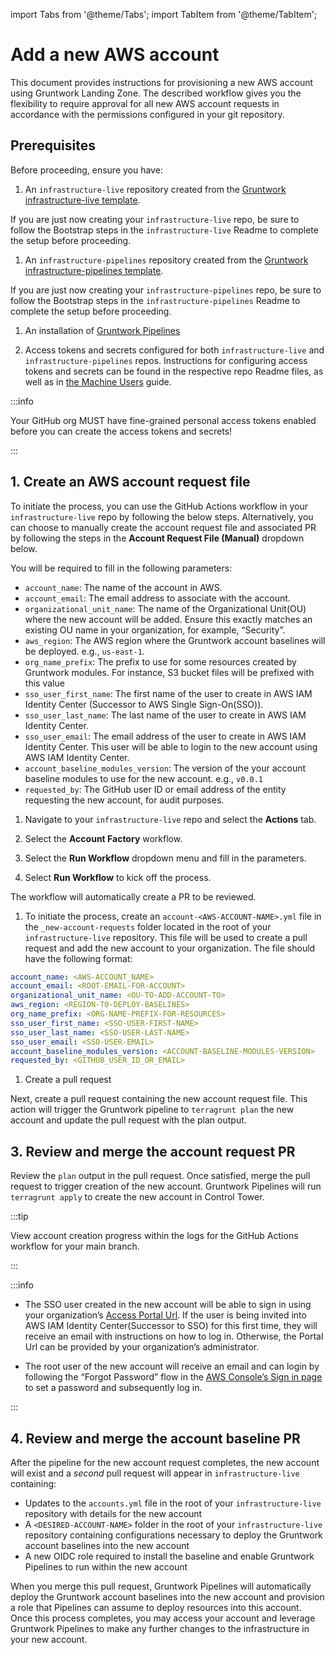 import Tabs from '@theme/Tabs';
import TabItem from '@theme/TabItem';

# Add a new AWS account

This document provides instructions for provisioning a new AWS account using Gruntwork Landing Zone. The described workflow gives you the flexibility to require approval for all new AWS account requests in accordance with the permissions configured in your git repository.

## Prerequisites

Before proceeding, ensure you have:

1. An `infrastructure-live` repository created from the [Gruntwork infrastructure-live template](/foundations/iac-foundations/initial-setup#infrastructure-live-template).

  If you are just now creating your `infrastructure-live` repo, be sure to follow the Bootstrap steps in the `infrastructure-live` Readme to complete the setup before proceeding. 

1. An `infrastructure-pipelines` repository created from the [Gruntwork infrastructure-pipelines template](/foundations/iac-foundations/initial-setup#infrastructure-pipelines-template).

  If you are just now creating your `infrastructure-pipelines` repo, be sure to follow the Bootstrap steps in the `infrastructure-pipelines` Readme to complete the setup before proceeding. 

1. An installation of [Gruntwork Pipelines](/pipelines/overview)

1. Access tokens and secrets configured for both `infrastructure-live` and `infrastructure-pipelines` repos. Instructions for configuring access tokens and secrets can be found in the respective repo Readme files, as well as in [the Machine Users](/pipelines/security/machine-users) guide.

  :::info

  Your GitHub org MUST have fine-grained personal access tokens enabled before you can create the access tokens and secrets!

  :::

## 1. Create an AWS account request file

  To initiate the process, you can use the GitHub Actions workflow in your `infrastructure-live` repo by following the below steps. Alternatively, you can choose to manually create the account request file and associated PR by following the steps in the **Account Request File (Manual)** dropdown below.

  You will be required to fill in the following parameters:

  - `account_name`: The name of the account in AWS.
  - `account_email`: The email address to associate with the account.
  - `organizational_unit_name`: The name of the Organizational Unit(OU) where the new account will be added. Ensure this exactly matches an existing OU name in your organization, for example, “Security”.
  - `aws_region`: The AWS region where the Gruntwork account baselines will be deployed. e.g., `us-east-1`.
  - `org_name_prefix`: The prefix to use for some resources created by Gruntwork modules. For instance, S3 bucket files will be prefixed with this value
  - `sso_user_first_name`: The first name of the user to create in AWS IAM Identity Center (Successor to AWS Single Sign-On(SSO)).
  - `sso_user_last_name`: The last name of the user to create in AWS IAM Identity Center.
  - `sso_user_email`: The email address of the user to create in AWS IAM Identity Center. This user will be able to login to the new account using AWS IAM Identity Center.
  - `account_baseline_modules_version`: The version of the your account baseline modules to use for the new account. e.g., `v0.0.1`
  - `requested_by`: The GitHub user ID or email address of the entity requesting the new account, for audit purposes.

<Tabs groupId="request-aws-account">
<TabItem value="GitHub Action Workflow" label="GitHub Action Workflow" default>

1. Navigate to your `infrastructure-live` repo and select the **Actions** tab.

1. Select the **Account Factory** workflow.

1. Select the **Run Workflow** dropdown menu and fill in the parameters.

1. Select **Run Workflow** to kick off the process.

The workflow will automatically create a PR to be reviewed.

</TabItem>
<TabItem value="Account Request File (Manual)" label="Account Request File (Manual)">

1. To initiate the process, create an `account-<AWS-ACCOUNT-NAME>.yml` file in the `_new-account-requests` folder located in the root of your `infrastructure-live` repository. This file will be used to create a pull request and add the new account to your organization. The file should have the following format:

  ```yaml account-<AWS-ACCOUNT-NAME>.yml
  account_name: <AWS-ACCOUNT_NAME>
  account_email: <ROOT-EMAIL-FOR-ACCOUNT>
  organizational_unit_name: <OU-TO-ADD-ACCOUNT-TO>
  aws_region: <REGION-T0-DEPLOY-BASELINES>
  org_name_prefix: <ORG-NAME-PREFIX-FOR-RESOURCES>
  sso_user_first_name: <SSO-USER-FIRST-NAME>
  sso_user_last_name: <SSO-USER-LAST-NAME>
  sso_user_email: <SSO-USER-EMAIL>
  account_baseline_modules_version: <ACCOUNT-BASELINE-MODULES-VERSION>
  requested_by: <GITHUB_USER_ID_OR_EMAIL>
  ```

1. Create a pull request

  Next, create a pull request containing the new account request file. This action will trigger the Gruntwork pipeline to `terragrunt plan` the new account and update the pull request with the plan output.

</TabItem>
</Tabs>

## 3. Review and merge the account request PR

Review the `plan` output in the pull request. Once satisfied, merge the pull request to trigger creation of the new account. Gruntwork Pipelines will run `terragrunt apply` to create the new account in Control Tower.

:::tip

View account creation progress within the logs for the GitHub Actions workflow for your main branch.

:::

:::info

- The SSO user created in the new account will be able to sign in using your organization’s [Access Portal Url](https://docs.aws.amazon.com/signin/latest/userguide/sign-in-urls-defined.html#access-portal-url). If the user is being invited into AWS IAM Identity Center(Successor to SSO) for this first time, they will receive an email with instructions on how to log in. Otherwise, the Portal Url can be provided by your organization’s administrator.

- The root user of the new account will receive an email and can login by following the “Forgot Password” flow in the [AWS Console’s Sign in page](https://console.aws.amazon.com/) to set a password and subsequently log in.
<!-- https://docs.aws.amazon.com/controltower/latest/userguide/root-login.html -->

:::

## 4. Review and merge the account baseline PR

After the pipeline for the new account request completes, the new account will exist and a _second_ pull request will appear in `infrastructure-live` containing:

- Updates to the `accounts.yml` file in the root of your `infrastructure-live` repository with details for the new account
- A `<DESIRED-ACCOUNT-NAME>` folder in the root of your `infrastructure-live` repository containing configurations necessary to deploy the Gruntwork account baselines into the new account
- A new OIDC role required to install the baseline and enable Gruntwork Pipelines to run within the new account

When you merge this pull request, Gruntwork Pipelines will automatically deploy the Gruntwork account baselines into the new account and provision a role that Pipelines can assume to deploy resources into this account. Once this process completes, you may access your account and leverage Gruntwork Pipelines to make any further changes to the infrastructure in your new account.


<!-- ##DOCS-SOURCER-START
{
  "sourcePlugin": "local-copier",
  "hash": "bdc995a272d5005bdd35062116ee361d"
}
##DOCS-SOURCER-END -->
